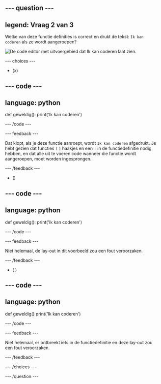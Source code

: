 
--- question ---
---
legend: Vraag 2 van 3
---

Welke van deze functie definities is correct en drukt de tekst: `Ik kan coderen` als ze wordt aangeroepen?

![De code editor met uitvoergebied dat <code>Ik kan coderen</code> laat zien.](images/quiz2.png)

--- choices ---

- (x)

--- code ---
---
language: python
---

def geweldig(): print('Ik kan coderen')

--- /code ---

 --- feedback ---

Dat klopt, als je deze functie aanroept, wordt `Ik kan coderen` afgedrukt. Je hebt gezien dat functies `(` `)` haakjes en een `:` in de functiedefinitie nodig hebben, en dat alle uit te voeren code wanneer die functie wordt aangeroepen, moet worden ingesprongen.

 --- /feedback ---

- ()

--- code ---
---
language: python
---

def geweldig(): print('Ik kan coderen')

--- /code ---

 --- feedback ---

 Niet helemaal, de lay-out in dit voorbeeld zou een fout veroorzaken.

 --- /feedback ---

- ( )

--- code ---
---
language: python
---

def geweldig() print('Ik kan coderen')

--- /code ---

 --- feedback ---

Niet helemaal, er ontbreekt iets in de functiedefinitie en deze lay-out zou een fout veroorzaken.

 --- /feedback ---

--- /choices ---

--- /question ---
